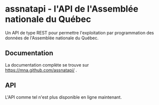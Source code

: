 # assnatapi - l'API de l'Assemblée nationale du Québec

Un API de type REST pour permettre l'exploitation par programmation des données de l'Assemblée nationale du Québec.

## Documentation

La documentation complète se trouve sur https://mna.github.com/assnatapi/ .

## API

L'API comme tel n'est plus disponible en ligne maintenant.
